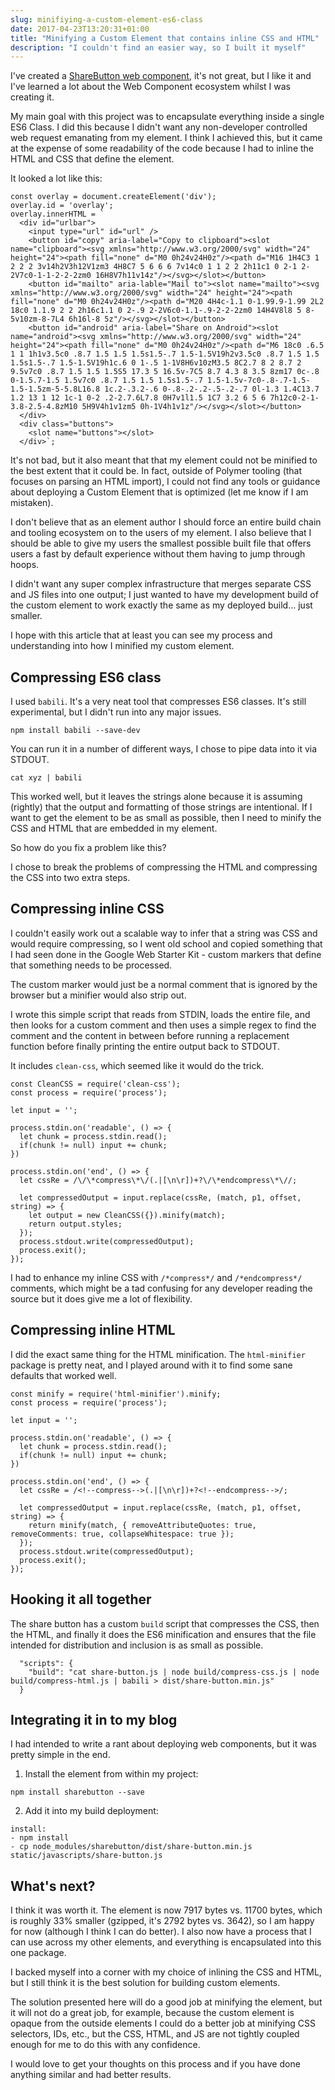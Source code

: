 ```yaml
---
slug: minifiying-a-custom-element-es6-class
date: 2017-04-23T13:20:31+01:00
title: "Minifying a Custom Element that contains inline CSS and HTML"
description: "I couldn't find an easier way, so I built it myself"
---
```


I've created a [ShareButton web
component](/creating-a-share-button-web-component/), it's not great, but I like
it and I've learned a lot about the Web Component ecosystem whilst I was
creating it.

My main goal with this project was to encapsulate everything inside a single ES6
Class. I did this because I didn't want any non-developer controlled web request
emanating from my element. I think I achieved this, but it came at the expense
of some readability of the code because I had to inline the HTML and CSS that
define the element.

It looked a lot like this:

```
const overlay = document.createElement('div');
overlay.id = 'overlay';
overlay.innerHTML = `
  <div id="urlbar">
    <input type="url" id="url" />
    <button id="copy" aria-label="Copy to clipboard"><slot name="clipboard"><svg xmlns="http://www.w3.org/2000/svg" width="24" height="24"><path fill="none" d="M0 0h24v24H0z"/><path d="M16 1H4C3 1 2 2 2 3v14h2V3h12V1zm3 4H8C7 5 6 6 6 7v14c0 1 1 2 2 2h11c1 0 2-1 2-2V7c0-1-1-2-2-2zm0 16H8V7h11v14z"/></svg></slot></button>
    <button id="mailto" aria-lable="Mail to"><slot name="mailto"><svg xmlns="http://www.w3.org/2000/svg" width="24" height="24"><path fill="none" d="M0 0h24v24H0z"/><path d="M20 4H4c-1.1 0-1.99.9-1.99 2L2 18c0 1.1.9 2 2 2h16c1.1 0 2-.9 2-2V6c0-1.1-.9-2-2-2zm0 14H4V8l8 5 8-5v10zm-8-7L4 6h16l-8 5z"/></svg></slot></button>
    <button id="android" aria-label="Share on Android"><slot name="android"><svg xmlns="http://www.w3.org/2000/svg" width="24" height="24"><path fill="none" d="M0 0h24v24H0z"/><path d="M6 18c0 .6.5 1 1 1h1v3.5c0 .8.7 1.5 1.5 1.5s1.5-.7 1.5-1.5V19h2v3.5c0 .8.7 1.5 1.5 1.5s1.5-.7 1.5-1.5V19h1c.6 0 1-.5 1-1V8H6v10zM3.5 8C2.7 8 2 8.7 2 9.5v7c0 .8.7 1.5 1.5 1.5S5 17.3 5 16.5v-7C5 8.7 4.3 8 3.5 8zm17 0c-.8 0-1.5.7-1.5 1.5v7c0 .8.7 1.5 1.5 1.5s1.5-.7 1.5-1.5v-7c0-.8-.7-1.5-1.5-1.5zm-5-5.8L16.8 1c.2-.3.2-.6 0-.8-.2-.2-.5-.2-.7 0l-1.3 1.4C13.7 1.2 13 1 12 1c-1 0-2 .2-2.7.6L7.8 0H7v1l1.5 1C7 3.2 6 5 6 7h12c0-2-1-3.8-2.5-4.8zM10 5H9V4h1v1zm5 0h-1V4h1v1z"/></svg></slot></button>
  </div>
  <div class="buttons">
    <slot name="buttons"></slot>
  </div>`;
```

It's not bad, but it also meant that that my element could not be minified to
the best extent that it could be. In fact, outside of Polymer tooling (that
focuses on parsing an HTML import), I could not find any tools or guidance about
deploying a Custom Element that is optimized (let me know if I am mistaken).

I don't believe that as an element author I should force an entire build chain
and tooling ecosystem on to the users of my element. I also believe that I
should be able to give my users the smallest possible built file that offers
users a fast by default experience without them having to jump through hoops.

I didn't want any super complex infrastructure that merges separate CSS and JS
files into one output; I just wanted to have my development build of the custom
element to work exactly the same as my deployed build... just smaller.

I hope with this article that at least you can see my process and understanding
into how I minified my custom element.

## Compressing ES6 class

I used `babili`. It's a very neat tool that compresses ES6 classes. It's 
still experimental, but I didn't run into any major issues.

```
npm install babili --save-dev
```

You can run it in a number of different ways, I chose to pipe data into it via
STDOUT.

```
cat xyz | babili
```

This worked well, but it leaves the strings alone because it is assuming
(rightly) that the output and formatting of those strings are intentional. If I 
want to get the element to be as small as possible, then I need to minify the 
CSS and HTML that are embedded in my element.

So how do you fix a problem like this?

I chose to break the problems of compressing the HTML and compressing the CSS
into two extra steps.

## Compressing inline CSS

I couldn't easily work out a scalable way to infer that a string was CSS and
would require compressing, so I went old school and copied something that I had
seen done in the Google Web Starter Kit - custom markers that define that
something needs to be processed. 

The custom marker would just be a normal comment that is ignored by the browser
but a minifier would also strip out.

I wrote this simple script that reads from STDIN, loads the entire file, and then
looks for a custom comment and then uses a simple regex to find the comment and
the content in between before running a replacement function before finally
printing the entire output back to STDOUT.

It includes `clean-css`, which seemed like it would do the trick.

```
const CleanCSS = require('clean-css');
const process = require('process');

let input = '';

process.stdin.on('readable', () => {
  let chunk = process.stdin.read();
  if(chunk != null) input += chunk;
})

process.stdin.on('end', () => {
  let cssRe = /\/\*compress\*\/(.|[\n\r])+?\/\*endcompress\*\//;

  let compressedOutput = input.replace(cssRe, (match, p1, offset, string) => {
    let output = new CleanCSS({}).minify(match);
    return output.styles; 
  });
  process.stdout.write(compressedOutput);
  process.exit();
});
```

I had to enhance my inline CSS with `/*compress*/` and `/*endcompress*/` comments,
which might be a tad confusing for any developer reading the source but it does
give me a lot of flexibility.

## Compressing inline HTML

I did the exact same thing for the HTML minification. The `html-minifier`
package is pretty neat, and I played around with it to find some sane defaults
that worked well.

```
const minify = require('html-minifier').minify;
const process = require('process');

let input = '';

process.stdin.on('readable', () => {
  let chunk = process.stdin.read();
  if(chunk != null) input += chunk;
})

process.stdin.on('end', () => {
  let cssRe = /<!--compress-->(.|[\n\r])+?<!--endcompress-->/;

  let compressedOutput = input.replace(cssRe, (match, p1, offset, string) => {
    return minify(match, { removeAttributeQuotes: true, removeComments: true, collapseWhitespace: true });
  });
  process.stdout.write(compressedOutput);
  process.exit();
});
```

## Hooking it all together

The share button has a custom `build` script that compresses the CSS, then the
HTML, and finally it does the ES6 minification and ensures that the file intended
for distribution and inclusion is as small as possible.

```
  "scripts": {
    "build": "cat share-button.js | node build/compress-css.js | node build/compress-html.js | babili > dist/share-button.min.js"
  }
```

## Integrating it in to my blog

I had intended to write a rant about deploying web components, but it was pretty
simple in the end.

1. Install the element from within my project:

```
npm install sharebutton --save
```

2. Add it into my build deployment:

```
install:
- npm install
- cp node_modules/sharebutton/dist/share-button.min.js static/javascripts/share-button.js
```

## What's next?

I think it was worth it. The element is now 7917 bytes vs. 11700 bytes, which is
roughly 33% smaller (gzipped, it's 2792 bytes vs. 3642), so I am happy for now
(although I think I can do better). I also now have a process that I can use
across my other elements, and everything is encapsulated into this one package.

I backed myself into a corner with my choice of inlining the CSS and HTML, but I
still think it is the best solution for building custom elements.

The solution presented here will do a good job at minifying the element, but it
will not do a great job, for example, because the custom element is opaque from 
the outside elements I could do a better job at minifying CSS selectors, IDs,
etc., but the CSS, HTML, and JS are not tightly coupled enough for me to do this
with any confidence.

I would love to get your thoughts on this process and if you have done anything
similar and had better results.

